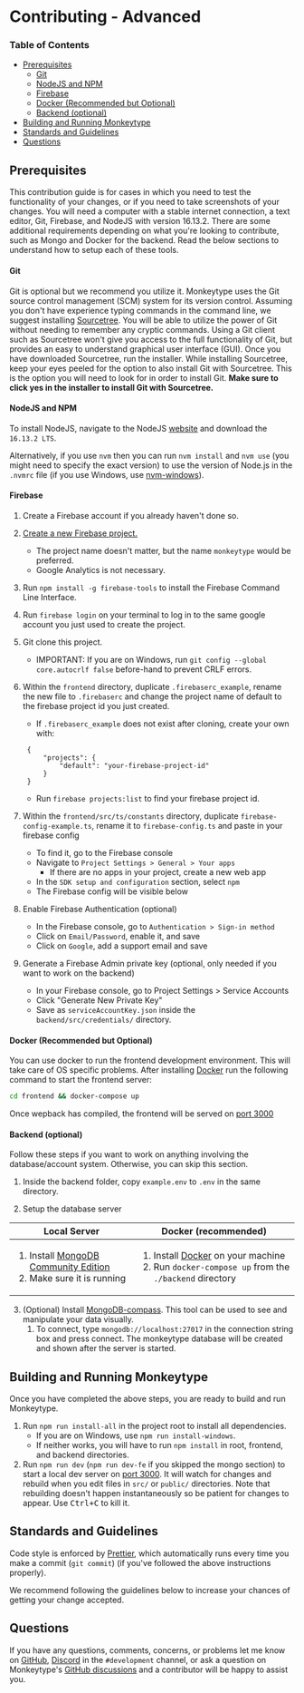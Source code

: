 # Contributing - Advanced

### **Table of Contents**

- [Prerequisites](#prerequisites)
  - [Git](#git)
  - [NodeJS and NPM](#nodejs-and-npm)
  - [Firebase](#firebase)
  - [Docker (Recommended but Optional)](#docker-recommended-but-optional)
  - [Backend (optional)](#backend-optional)
- [Building and Running Monkeytype](#building-and-running-monkeytype)
- [Standards and Guidelines](#standards-and-guidelines)
- [Questions](#questions)

## Prerequisites

This contribution guide is for cases in which you need to test the functionality of your changes, or if you need to take screenshots of your changes. You will need a computer with a stable internet connection, a text editor, Git, Firebase, and NodeJS with version 16.13.2. There are some additional requirements depending on what you're looking to contribute, such as Mongo and Docker for the backend. Read the below sections to understand how to setup each of these tools.

#### Git

Git is optional but we recommend you utilize it. Monkeytype uses the Git source control management (SCM) system for its version control. Assuming you don't have experience typing commands in the command line, we suggest installing [Sourcetree](https://www.sourcetreeapp.com/). You will be able to utilize the power of Git without needing to remember any cryptic commands. Using a Git client such as Sourcetree won't give you access to the full functionality of Git, but provides an easy to understand graphical user interface (GUI). Once you have downloaded Sourcetree, run the installer. While installing Sourcetree, keep your eyes peeled for the option to also install Git with Sourcetree. This is the option you will need to look for in order to install Git. **Make sure to click yes in the installer to install Git with Sourcetree.**

#### NodeJS and NPM

To install NodeJS, navigate to the NodeJS [website](https://nodejs.org/en/) and download the `16.13.2 LTS`.

Alternatively, if you use `nvm` then you can run `nvm install` and `nvm use` (you might need to specify the exact version) to use the version of Node.js in the `.nvmrc` file (if you use Windows, use [nvm-windows](https://github.com/coreybutler/nvm-windows)).

#### Firebase

1. Create a Firebase account if you already haven't done so.
1. [Create a new Firebase project.](https://console.firebase.google.com/u/0/)

   - The project name doesn't matter, but the name `monkeytype` would be preferred.
   - Google Analytics is not necessary.

1. Run `npm install -g firebase-tools` to install the Firebase Command Line Interface.
1. Run `firebase login` on your terminal to log in to the same google account you just used to create the project.
1. Git clone this project.
   - IMPORTANT: If you are on Windows, run `git config --global core.autocrlf false` before-hand to prevent CRLF errors.
1. Within the `frontend` directory, duplicate `.firebaserc_example`, rename the new file to `.firebaserc` and change the project name of default to the firebase project id you just created.

   - If `.firebaserc_example` does not exist after cloning, create your own with:

   ```.firebaserc
    {
        "projects": {
            "default": "your-firebase-project-id"
        }
    }
   ```

   - Run `firebase projects:list` to find your firebase project id.

1. Within the `frontend/src/ts/constants` directory, duplicate `firebase-config-example.ts`, rename it to `firebase-config.ts` and paste in your firebase config

   - To find it, go to the Firebase console
   - Navigate to `Project Settings > General > Your apps`
     - If there are no apps in your project, create a new web app
   - In the `SDK setup and configuration` section, select `npm`
   - The Firebase config will be visible below

1. Enable Firebase Authentication (optional)

   - In the Firebase console, go to `Authentication > Sign-in method`
   - Click on `Email/Password`, enable it, and save
   - Click on `Google`, add a support email and save

1. Generate a Firebase Admin private key (optional, only needed if you want to work on the backend)

   - In your Firebase console, go to Project Settings > Service Accounts
   - Click "Generate New Private Key"
   - Save as `serviceAccountKey.json` inside the `backend/src/credentials/` directory.

#### Docker (Recommended but Optional)

You can use docker to run the frontend development environment. This will take care of OS specific problems. After installing [Docker](https://www.docker.com/get-started/#h_installation) run the following command to start the frontend server:

```bash
cd frontend && docker-compose up
```

Once wepback has compiled, the frontend will be served on [port 3000](http://localhost:3000)

#### Backend (optional)

Follow these steps if you want to work on anything involving the database/account system. Otherwise, you can skip this section.

1. Inside the backend folder, copy `example.env` to `.env` in the same directory.

2. Setup the database server

| Local Server                                                                                                                                             | Docker (recommended)                                                                                                                                                   |
| -------------------------------------------------------------------------------------------------------------------------------------------------------- | ---------------------------------------------------------------------------------------------------------------------------------------------------------------------- |
| <ol><li>Install [MongoDB Community Edition](https://docs.mongodb.com/manual/administration/install-community/)</li><li>Make sure it is running</li></ol> | <ol><li>Install [Docker](http://www.docker.io/gettingstarted/#h_installation) on your machine</li><li>Run `docker-compose up` from the `./backend` directory</li></ol> |

3. (Optional) Install [MongoDB-compass](https://www.mongodb.com/try/download/compass?tck=docs_compass). This tool can be used to see and manipulate your data visually.
   1. To connect, type `mongodb://localhost:27017` in the connection string box and press connect. The monkeytype database will be created and shown after the server is started.

## Building and Running Monkeytype

Once you have completed the above steps, you are ready to build and run Monkeytype.

1. Run `npm run install-all` in the project root to install all dependencies.
   - If you are on Windows, use `npm run install-windows`.
   - If neither works, you will have to run `npm install` in root, frontend, and backend directories.
2. Run `npm run dev` (`npm run dev-fe` if you skipped the mongo section) to start a local dev server on [port 3000](http://localhost:3000). It will watch for changes and rebuild when you edit files in `src/` or `public/` directories. Note that rebuilding doesn't happen instantaneously so be patient for changes to appear. Use <kbd>Ctrl+C</kbd> to kill it.

## Standards and Guidelines

Code style is enforced by [Prettier](https://prettier.io/docs/en/install.html), which automatically runs every time you make a commit (`git commit`) (if you've followed the above instructions properly).

We recommend following the guidelines below to increase your chances of getting your change accepted.

## Questions

If you have any questions, comments, concerns, or problems let me know on [GitHub](https://github.com/Miodec), [Discord](https://discord.gg/monkeytype) in the `#development` channel, or ask a question on Monkeytype's [GitHub discussions](https://github.com/monkeytypegame/monkeytype/discussions) and a contributor will be happy to assist you.
